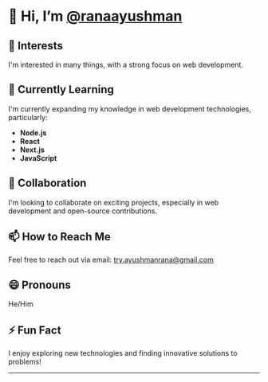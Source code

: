 # 👋 Hi, I’m [@ranaayushman](https://github.com/ranaayushman)

## 👀 Interests
I'm interested in many things, with a strong focus on web development.

## 🌱 Currently Learning
I'm currently expanding my knowledge in web development technologies, particularly:
- **Node.js**
- **React**
- **Next.js**
- **JavaScript**

## 💞️ Collaboration
I'm looking to collaborate on exciting projects, especially in web development and open-source contributions.

## 📫 How to Reach Me
Feel free to reach out via email: [try.ayushmanrana@gmail.com](mailto:try.ayushmanrana@gmail.com)

## 😄 Pronouns
He/Him

## ⚡ Fun Fact
I enjoy exploring new technologies and finding innovative solutions to problems!

---

<!---
This is a ✨ special ✨ repository because its `README.md` (this file) appears on your GitHub profile.
You can click the Preview link to take a look at your changes.
--->
